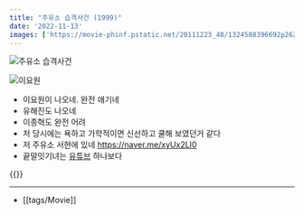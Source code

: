 ```yaml
---
title: "주유소 습격사건 (1999)"
date: '2022-11-13'
images: ['https://movie-phinf.pstatic.net/20111223_48/1324588396692p2622_JPEG/movie_image.jpg', 'https://t1.daumcdn.net/cfile/tistory/17171C144C22E9BC01']
---
```


![주유소 습격사건](https://movie-phinf.pstatic.net/20111223_48/1324588396692p2622_JPEG/movie_image.jpg)

![이요원](https://t1.daumcdn.net/cfile/tistory/17171C144C22E9BC01)

- 이요원이 나오네. 완전 애기네
- 유해진도 나오네
- 이종혁도 완전 어려
- 저 당시에는 욕하고 가학적이면 신선하고 쿨해 보였던거 같다
- 저 주유소 서현에 있네 <https://naver.me/xyUx2LI0>
- 끝말잇기녀는 [유튜브](https://www.youtube.com/channel/UCOJBge16Utgx33eV_ZR0P9A) 하나보다

{{<youtube gebVN8cFPOY>}}

---
- [[tags/Movie]]